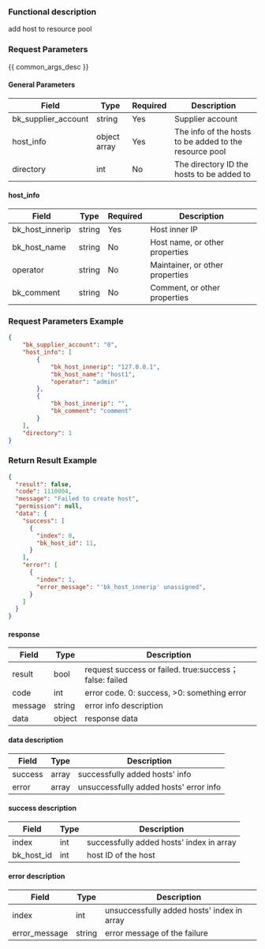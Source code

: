 ### Functional description

add host to resource pool

### Request Parameters

{{ common_args_desc }}

#### General Parameters

| Field               |  Type        | Required |  Description                                           |
|---------------------|--------------|----------|--------------------------------------------------------|
| bk_supplier_account | string       | Yes      | Supplier account                                       |
| host_info           | object array | Yes      | The info of the hosts to be added to the resource pool |
| directory           | int          | No       | The directory ID the hosts to be added to              |

#### host_info
| Field           | Type   | Required | Description                     |
|-----------------|--------|----------|---------------------------------|
| bk_host_innerip | string | Yes      | Host inner IP                   |
| bk_host_name    | string | No       | Host name, or other properties  |
| operator        | string | No       | Maintainer, or other properties |
| bk_comment      | string | No       | Comment, or other properties    |


### Request Parameters Example

```json
{
    "bk_supplier_account": "0",
    "host_info": [
        {
            "bk_host_innerip": "127.0.0.1",
            "bk_host_name": "host1",
            "operator": "admin"
        },
        {
            "bk_host_innerip": "",
            "bk_comment": "comment"
        }
    ],
    "directory": 1
}
```


### Return Result Example

```json
{
  "result": false,
  "code": 1110004,
  "message": "Failed to create host",
  "permission": null,
  "data": {
    "success": [
      {
        "index": 0,
        "bk_host_id": 11,
      }
    ],
    "error": [
      {
        "index": 1,
        "error_message": "'bk_host_innerip' unassigned",
      }
    ]
  }
}
```

#### response

| Field   | Type   | Description                                            |
| ------- | ------ | ------------------------------------------------------ |
| result  | bool   | request success or failed. true:success；false: failed |
| code    | int    | error code. 0: success, >0: something error            |
| message | string | error info description                                 |
| data    | object | response data                                          |

#### data description

| Field   | Type  | Description                            |
| ------- | ----- | -------------------------------------- |
| success | array | successfully added hosts' info         |
| error   | array | unsuccessfully added hosts' error info |

#### success description

| Field      | Type | Description                              |
| ---------- | ---- | ---------------------------------------- |
| index      | int  | successfully added hosts' index in array |
| bk_host_id | int  | host ID of the host                      |

#### error description

| Field         | Type   | Description                                |
| ------------- | ------ | ------------------------------------------ |
| index         | int    | unsuccessfully added hosts' index in array |
| error_message | string | error message of the failure               |
